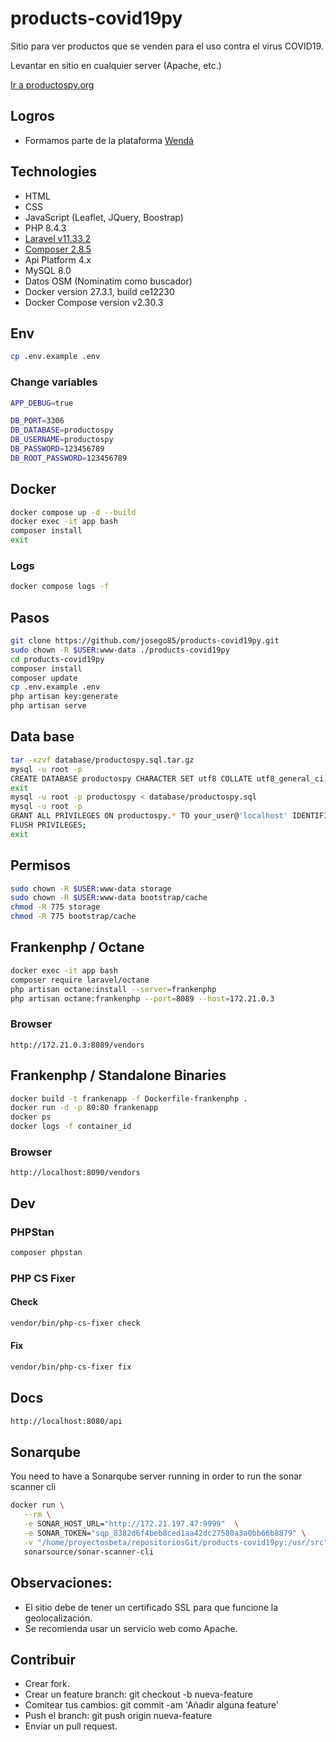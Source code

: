 # products-covid19py

Sitio para ver productos que se venden para el uso contra el virus COVID19.

Levantar en sitio en cualquier server (Apache, etc.)

[Ir a productospy.org](https://productospy.org/)

## Logros

-   Formamos parte de la plataforma [Wendá](https://wenda.org.py/)

## Technologies

-   HTML
-   CSS
-   JavaScript (Leaflet, JQuery, Boostrap)
-   PHP 8.4.3
-   [Laravel v11.33.2](https://laravel.com/docs)
-   [Composer 2.8.5](https://getcomposer.org/download/)
-   Api Platform 4.x
-   MySQL 8.0
-   Datos OSM (Nominatim como buscador)
-   Docker version 27.3.1, build ce12230
-   Docker Compose version v2.30.3

## Env

```bash
cp .env.example .env
```

### Change variables

```bash
APP_DEBUG=true

DB_PORT=3306
DB_DATABASE=productospy
DB_USERNAME=productospy
DB_PASSWORD=123456789
DB_ROOT_PASSWORD=123456789
```

## Docker

```bash
docker compose up -d --build
docker exec -it app bash
composer install
exit
```

### Logs

```bash
docker compose logs -f
```

## Pasos

```bash
git clone https://github.com/josego85/products-covid19py.git
sudo chown -R $USER:www-data ./products-covid19py
cd products-covid19py
composer install
composer update
cp .env.example .env
php artisan key:generate
php artisan serve
```

## Data base

```bash
tar -xzvf database/productospy.sql.tar.gz
mysql -u root -p
CREATE DATABASE productospy CHARACTER SET utf8 COLLATE utf8_general_ci;
exit
mysql -u root -p productospy < database/productospy.sql
mysql -u root -p
GRANT ALL PRIVILEGES ON productospy.* TO your_user@'localhost' IDENTIFIED BY 'xxxxxxxxxxxxx';
FLUSH PRIVILEGES;
exit
```

## Permisos

```bash
sudo chown -R $USER:www-data storage
sudo chown -R $USER:www-data bootstrap/cache
chmod -R 775 storage
chmod -R 775 bootstrap/cache
```

## Frankenphp / Octane

```bash
docker exec -it app bash
composer require laravel/octane
php artisan octane:install --server=frankenphp
php artisan octane:frankenphp --port=8089 --host=172.21.0.3
```

### Browser

```
http://172.21.0.3:8089/vendors
```

## Frankenphp / Standalone Binaries

```bash
docker build -t frankenapp -f Dockerfile-frankenphp .
docker run -d -p 80:80 frankenapp
docker ps
docker logs -f container_id
```

### Browser

```
http://localhost:8090/vendors
```

## Dev

### PHPStan

```bash
composer phpstan
```

### PHP CS Fixer

#### Check

```bash
vendor/bin/php-cs-fixer check
```

#### Fix

```bash
vendor/bin/php-cs-fixer fix
```

## Docs

```bash
http://localhost:8080/api
```

## Sonarqube

You need to have a Sonarqube server running in order to run the sonar scanner cli

```bash
docker run \
   --rm \
   -e SONAR_HOST_URL="http://172.21.197.47:9999"  \
   -e SONAR_TOKEN="sqp_8382d6f4beb8ced1aa42dc27580a3a0bb66b8879" \
   -v "/home/proyectosbeta/repositoriosGit/products-covid19py:/usr/src" \
   sonarsource/sonar-scanner-cli
```

## Observaciones:

-   El sitio debe de tener un certificado SSL para que funcione la geolocalización.
-   Se recomienda usar un servicio web como Apache.

## Contribuir

-   Crear fork.
-   Crear un feature branch: git checkout -b nueva-feature
-   Comitear tus cambios: git commit -am 'Añadir alguna feature'
-   Push el branch: git push origin nueva-feature
-   Enviar un pull request.

